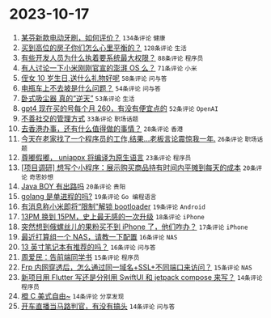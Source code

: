 # 2023-10-17

1. [某芬新款电动牙刷，如何评价？](https://www.v2ex.com/t/982624) `134条评论` `健康`
1. [买到高位的房子你们怎么心里平衡的？](https://www.v2ex.com/t/982705) `128条评论` `生活`
1. [有些开发人员为什么执着要系统最大权限？](https://www.v2ex.com/t/982696) `88条评论` `程序员`
1. [有人讨论一下小米刚刚官宣的澎湃 OS 么？](https://www.v2ex.com/t/982673) `71条评论` `小米`
1. [侄女 10 岁生日,送什么礼物好呢](https://www.v2ex.com/t/982633) `58条评论` `问与答`
1. [电瓶车上不去坡是什么问题？](https://www.v2ex.com/t/982656) `54条评论` `问与答`
1. [卧式吸尘器 真的“逆天”](https://www.v2ex.com/t/982683) `53条评论` `生活`
1. [gpt4 现在买的号每个月 260，有没有便宜点的](https://www.v2ex.com/t/982658) `52条评论` `OpenAI`
1. [不善社交的管理方式](https://www.v2ex.com/t/982727) `33条评论` `职场话题`
1. [去香港办事，还有什么值得做的事情？](https://www.v2ex.com/t/982770) `28条评论` `香港`
1. [今天在老家找了一个程序员的工作,结果...老板言论震惊我一年.](https://www.v2ex.com/t/982782) `26条评论` `职场话题`
1. [尊嘟假嘟， uniappx 将编译为原生语言](https://www.v2ex.com/t/982640) `23条评论` `程序员`
1. [[项目调研] 想写个小程序：展示购买商品持有时间内平摊到每天的成本](https://www.v2ex.com/t/982666) `20条评论` `奇思妙想`
1. [Java BOY 有出路吗](https://www.v2ex.com/t/982636) `20条评论` `贵阳`
1. [golang 是单进程的吗?](https://www.v2ex.com/t/982738) `19条评论` `Go 编程语言`
1. [有消息称小米即将“限制”解锁 bootloader](https://www.v2ex.com/t/982663) `19条评论` `Android`
1. [13PM 换到 15PM，史上最无感的一次升级](https://www.v2ex.com/t/982719) `18条评论` `iPhone`
1. [突然想到俄螺丝儿的果粉买不到 iPhone 了，他们咋办？](https://www.v2ex.com/t/982745) `17条评论` `iPhone`
1. [最近打算组一个 NAS，请教一下配置](https://www.v2ex.com/t/982779) `16条评论` `NAS`
1. [13 英寸笔记本有推荐的吗？](https://www.v2ex.com/t/982625) `16条评论` `问与答`
1. [周爱民：告前端同学书](https://www.v2ex.com/t/982763) `15条评论` `程序员`
1. [Frp 内网穿透后，怎么通过同一域名+SSL+不同端口来访问？](https://www.v2ex.com/t/982693) `15条评论` `NAS`
1. [新项目用 Flutter 写还是分别用 SwiftUI 和 jetpack compose 来写？](https://www.v2ex.com/t/982808) `14条评论` `程序员`
1. [橙 C 美式自由~](https://www.v2ex.com/t/982788) `14条评论` `分享发现`
1. [开车直播当马路判官，有没有搞头](https://www.v2ex.com/t/982708) `14条评论` `问与答`
